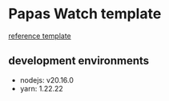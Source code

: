 # Papas Watch template
[reference template](https://github.com/minimal-ui-kit/material-kit-react?tab=readme-ov-file)

## development environments
- nodejs: v20.16.0
- yarn: 1.22.22
